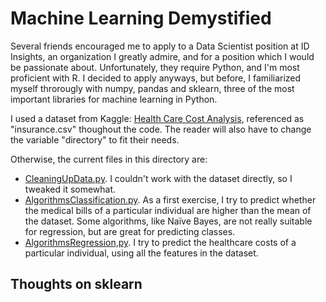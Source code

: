 # Machine Learning Demystified

Several friends encouraged me to apply to a Data Scientist position at ID Insights, an organization I greatly admire, and for a position which I would be passionate about. Unfortunately, they require Python, and I'm most proficient with R. I decided to apply anyways, but before, I familiarized myself throrougly with numpy, pandas and sklearn, three of the most important libraries for machine learning in Python.

I used a dataset from Kaggle: [Health Care Cost Analysis](https://www.kaggle.com/flagma/health-care-cost-analysys-prediction-python/data), referenced as "insurance.csv" thoughout the code. The reader will also have to change the variable "directory" to fit their needs.

Otherwise, the current files in this directory are:

- [CleaningUpData.py](https://github.com/NunoSempere/nunosempere.github.io/blob/master/maths-prog/MachineLearningDemystified/CleaningUpData.py). I couldn't work with the dataset directly, so I tweaked it somewhat.
- [AlgorithmsClassification.py](https://github.com/NunoSempere/nunosempere.github.io/blob/master/maths-prog/MachineLearningDemystified/AlgorithmsClassification.py). As a first exercise, I try to predict whether the medical bills of a particular individual are higher than the mean of the dataset. Some algorithms, like Naïve Bayes, are not really suitable for regression, but are great for predicting classes.
- [AlgorithmsRegression,py](https://github.com/NunoSempere/nunosempere.github.io/blob/master/maths-prog/MachineLearningDemystified/AlgorithmsRegression,py). I try to predict the healthcare costs of a particular individual, using all the features in the dataset.

## Thoughts on sklearn

## 
